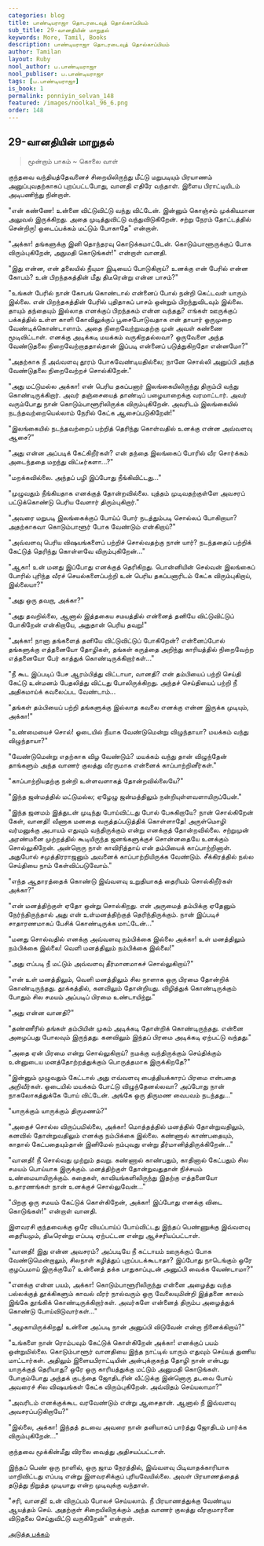 ```yaml
---
categories: blog
title: பாண்டியராஜா தொடரடைவுத் தொல்காப்பியம்
sub_title: 29-வானதியின் மாறுதல்
keywords: More, Tamil, Books
description: பாண்டியராஜா தொடரடைவுத் தொல்காப்பியம்
author: Tamilan
layout: Ruby
nool_author: ப.பாண்டியராஜா
nool_publiser: ப.பாண்டியராஜா
tags: [ப.பாண்டியராஜா]
is_book: 1
permalink: ponniyin_selvan_148
featured: /images/noolkal_96_6.png
order: 148
---
```



## 29-வானதியின் மாறுதல்

> மூன்றாம் பாகம் ~ கொலை வாள்

குந்தவை வந்தியத்தேவனைச் சிறையிலிருந்து மீட்டு மறுபடியும் பிரயாணம் அனுப்புவதற்காகப் புறப்பட்டபோது, வானதி எதிரே வந்தாள். இளைய பிராட்டியிடம் அடிபணிந்து நின்றாள்.

"என் கண்ணே! உன்னை விட்டுவிட்டு வந்து விட்டேன். இன்னும் கொஞ்சம் முக்கியமான அலுவல் இருக்கிறது. அதை முடித்துவிட்டு வந்துவிடுகிறேன். சற்று நேரம் தோட்டத்தில் சென்றிரு! ஓடைப்பக்கம் மட்டும் போகாதே" என்றாள்.

"அக்கா! தங்களுக்கு இனி தொந்தரவு கொடுக்கமாட்டேன். கொடும்பாளூருக்குப் போக விரும்புகிறேன், அநுமதி கொடுங்கள்!" என்றாள் வானதி.

"இது என்ன, என் தலையில் நீயுமா இடியைப் போடுகிறாய்? உனக்கு என் பேரில் என்ன கோபம்? உன் பிறந்தகத்தின் மீது திடீரென்று என்ன பாசம்?"

"உங்கள் பேரில் நான் கோபங் கொண்டால் என்னைப் போல் நன்றி கெட்டவள் யாரும் இல்லை. என் பிறந்தகத்தின் பேரில் புதிதாகப் பாசம் ஒன்றும் பிறந்துவிடவும் இல்லை. தாயும் தந்தையும் இல்லாத எனக்குப் பிறந்தகம் என்ன வந்தது? எங்கள் ஊருக்குப் பக்கத்தில் உள்ள காளி கோவிலுக்குப் பூசைபோடுவதாக என் தாயார் ஒருமுறை வேண்டிக்கொண்டாளாம். அதை நிறைவேற்றுவதற்கு முன் அவள் கண்ணை மூடிவிட்டாள். எனக்கு அடிக்கடி மயக்கம் வருகிறதல்லவா? ஒருவேளை அந்த வேண்டுதலை நிறைவேற்றாததால்தான் இப்படி என்னைப் படுத்துகிறதோ என்னமோ?"

"அதற்காக நீ அவ்வளவு தூரம் போகவேண்டியதில்லை; நானே சொல்லி அனுப்பி அந்த வேண்டுதலை நிறைவேற்றச் சொல்கிறேன்."

"அது மட்டுமல்ல அக்கா! என் பெரிய தகப்பனார் இலங்கையிலிருந்து திரும்பி வந்து கொண்டிருக்கிறார். அவர் தஞ்சையைத் தாண்டிப் பழையாறைக்கு வரமாட்டார். அவர் வரும்போது நான் கொடும்பாளூரிலிருக்க விரும்புகிறேன். அவரிடம் இலங்கையில் நடந்தவற்றையெல்லாம் நேரில் கேட்க ஆசைப்படுகிறேன்!"

"இலங்கையில் நடந்தவற்றைப் பற்றித் தெரிந்து கொள்வதில் உனக்கு என்ன அவ்வளவு ஆசை?"

"அது என்ன அப்படிக் கேட்கிறீர்கள்? என் தந்தை இலங்கைப் போரில் வீர சொர்க்கம் அடைந்ததை மறந்து விட்டீர்களா...?"

"மறக்கவில்லை. அந்தப் பழி இப்போது நீங்கிவிட்டது..."

"முழுவதும் நீங்கியதாக எனக்குத் தோன்றவில்லை. யுத்தம் முடிவதற்குள்ளே அவசரப் பட்டுக்கொண்டு பெரிய வேளார் திரும்புகிறார்."

"அவரை மறுபடி இலங்கைக்குப் போய்ப் போர் நடத்தும்படி சொல்லப் போகிறாயா? அதற்காகவா கொடும்பாளூர் போக வேண்டும் என்கிறாய்?"

"அவ்வளவு பெரிய விஷயங்களைப் பற்றிச் சொல்வதற்கு நான் யார்? நடந்ததைப் பற்றிக் கேட்டுத் தெரிந்து கொள்ளவே விரும்புகிறேன்..."

"ஆகா! உன் மனது இப்போது எனக்குத் தெரிகிறது. பொன்னியின் செல்வன் இலங்கைப் போரில் புரிந்த வீரச் செயல்களைப்பற்றி உன் பெரிய தகப்பனாரிடம் கேட்க விரும்புகிறாய், இல்லையா?"

"அது ஒரு தவறா, அக்கா?"

"அது தவறில்லை, ஆனால் இத்தகைய சமயத்தில் என்னைத் தனியே விட்டுவிட்டுப் போகிறேன் என்கிறாயே, அதுதான் பெரிய தவறு!"

"அக்கா! நானா தங்களைத் தனியே விட்டுவிட்டுப் போகிறேன்? என்னைப்போல் தங்களுக்கு எத்தனையோ தோழிகள், தங்கள் கருத்தை அறிந்து காரியத்தில் நிறைவேற்ற எத்தனையோ பேர் காத்துக் கொண்டிருக்கிறார்கள்..."

"நீ கூட இப்படிப் பேச ஆரம்பித்து விட்டாயா, வானதி? என் தம்பியைப் பற்றி செய்தி கேட்டு உன்மனம் பேதலித்து விட்டது போலிருக்கிறது. அந்தச் செய்தியைப் பற்றி நீ அதிகமாய்க் கவலைப்பட வேண்டாம்...

"தங்கள் தம்பியைப் பற்றி தங்களுக்கு இல்லாத கவலை எனக்கு என்ன இருக்க முடியும், அக்கா!"

"உண்மையைச் சொல்! ஓடையில் நீயாக வேண்டுமென்று விழுந்தாயா? மயக்கம் வந்து விழுந்தாயா?"

"வேண்டுமென்று எதற்காக விழ வேண்டும்? மயக்கம் வந்து தான் விழுந்தேன் தாங்களும் அந்த வாணர் குலத்து வீரருமாக என்னைக் காப்பாற்றினீர்கள்."

"காப்பாற்றியதற்கு நன்றி உள்ளவளாகத் தோன்றவில்லையே?"

"இந்த ஜன்மத்தில் மட்டுமல்ல; ஏழேழு ஜன்மத்திலும் நன்றியுள்ளவளாயிருப்பேன்."

"இந்த ஜனமம் இத்துடன் முடிந்து போய்விட்டது போல் பேசுகிறாயே? நான் சொல்கிறேன் கேள், வானதி! வீணாக மனதை வருத்தப்படுத்திக் கொள்ளாதே! அருள்மொழி வர்மனுக்கு அபாயம் எதுவும் வந்திருக்கும் என்று எனக்குத் தோன்றவில்லை. சற்றுமுன் அரண்மனை முற்றத்தில் கூடியிருந்த ஜனங்களுக்குச் சொன்னதையே உனக்கும் சொல்லுகிறேன். அன்றொரு நாள் காவிரித்தாய் என் தம்பியைக் காப்பாற்றினாள். அதுபோல் சமுத்திரராஜனும் அவனைக் காப்பாற்றியிருக்க வேண்டும். சீக்கிரத்தில் நல்ல செய்தியை நாம் கேள்விப்படுவோம்."

"எந்த ஆதாரத்தைக் கொண்டு இவ்வளவு உறுதியாகத் தைரியம் சொல்கிறீர்கள் அக்கா?"

"என் மனத்திற்குள் ஏதோ ஒன்று சொல்கிறது. என் அருமைத் தம்பிக்கு ஏதேனும் நேர்ந்திருந்தால் அது என் உள்மனத்திற்குத் தெரிந்திருக்கும். நான் இப்படிச் சாதாரணமாகப் பேசிக் கொண்டிருக்க மாட்டேன்..."

"மனது சொல்வதில் எனக்கு அவ்வளவு நம்பிக்கை இல்லை அக்கா! உள் மனத்திலும் நம்பிக்கை இல்லை! வெளி மனத்திலும் நம்பிக்கை இல்லை!"

"அது எப்படி நீ மட்டும் அவ்வளவு தீர்மானமாகச் சொல்லுகிறாய்?"

"என் உள் மனத்திலும், வெளி மனத்திலும் சில நாளாக ஒரு பிரமை தோன்றிக் கொண்டிருந்தது. தூக்கத்தில், கனவிலும் தோன்றியது. விழித்துக் கொண்டிருக்கும் போதும் சில சமயம் அப்படிப் பிரமை உண்டாயிற்று."

"அது என்ன வானதி?"

"தண்ணீரில் தங்கள் தம்பியின் முகம் அடிக்கடி தோன்றிக் கொண்டிருந்தது. என்னை அழைப்பது போலவும் இருந்தது. கனவிலும் இந்தப் பிரமை அடிக்கடி ஏற்பட்டு வந்தது."

"அதை ஏன் பிரமை என்று சொல்லுகிறாய்? நமக்கு வந்திருக்கும் செய்திக்கும் உன்னுடைய மனத்தோற்றத்துக்கும் பொருத்தமாக இருக்கிறதே?"

"இன்னும் முழுவதும் கேட்டால் அது எவ்வளவு பைத்தியக்காரப் பிரமை என்பதை அறிவீர்கள். ஓடையில் மயக்கம் போட்டு விழுந்தேனல்லவா? அப்போது நான் நாகலோகத்துக்கே போய் விட்டேன். அங்கே ஒரு திருமண வைபவம் நடந்தது..."

"யாருக்கும் யாருக்கும் திருமணம்?"

"அதைச் சொல்ல விருப்பமில்லை, அக்கா! மொத்தத்தில் மனத்தில் தோன்றுவதிலும், கனவில் தோன்றுவதிலும் எனக்கு நம்பிக்கை இல்லை. கண்ணால் காண்பதையும், காதால் கேட்பதையும்தான் இனிமேல் நம்புவது என்று தீர்மானித்திருக்கிறேன்..."

"வானதி! நீ சொல்வது முற்றும் தவறு. கண்ணால் காண்பதும், காதினால் கேட்பதும் சில சமயம் பொய்யாக இருக்கும். மனத்திற்குள் தோன்றுவதுதான் நிச்சயம் உண்மையாயிருக்கும். கதைகள், காவியங்களிலிருந்து இதற்கு எத்தனையோ உதாரணங்கள் நான் உனக்குச் சொல்லுவேன்..."

"பிறகு ஒரு சமயம் கேட்டுக் கொள்கிறேன், அக்கா! இப்போது எனக்கு விடை கொடுங்கள்!" என்றாள் வானதி.

இளவரசி குந்தவைக்கு ஒரே வியப்பாய்ப் போய்விட்டது இந்தப் பெண்ணுக்கு இவ்வளவு தைரியமும், திடீரென்று எப்படி ஏற்பட்டன என்று ஆச்சரியப்பட்டாள்.

"வானதி! இது என்ன அவசரம்? அப்படியே நீ கட்டாயம் ஊருக்குப் போக வேண்டுமென்றாலும், சிலநாள் கழித்துப் புறப்படக்கூடாதா? இப்போது நாடெங்கும் ஒரே குழப்பமாய் இருக்குமே? உன்னைத் தக்க பாதுகாப்புடன் அனுப்பி வைக்க வேண்டாமா?"

"எனக்கு என்ன பயம், அக்கா! கொடும்பாளூரிலிருந்து என்னை அழைத்து வந்த பல்லக்குத் தூக்கிகளும் காவல் வீரர் நால்வரும் ஒரு வேலையுமின்றி இத்தனை காலம் இங்கே தூங்கிக் கொண்டிருக்கிறார்கள். அவர்களே என்னைத் திரும்ப அழைத்துக் கொண்டு போய்விடுவார்கள்..."

"அழகாயிருக்கிறது! உன்னை அப்படி நான் அனுப்பி விடுவேன் என்றா நினைக்கிறாய்?"

"உங்களை நான் ரொம்பவும் கேட்டுக் கொள்கிறேன் அக்கா! எனக்குப் பயம் ஒன்றுமில்லை. கொடும்பாளூர் வானதியை இந்த நாட்டில் யாரும் எதுவும் செய்யத் துணிய மாட்டார்கள். அதிலும் இளையபிராட்டியின் அன்புக்குகந்த தோழி நான் என்பது யாருக்குத் தெரியாது? ஒரே ஒரு காரியத்துக்கு மட்டும் அனுமதி கொடுங்கள். போகும்போது அந்தக் குடந்தை ஜோதிடரின் வீட்டுக்கு இன்னொரு தடவை போய் அவரைச் சில விஷயங்கள் கேட்க விரும்புகிறேன். அவ்விதம் செய்யலாமா?"

"அவரிடம் எனக்குக்கூட வரவேண்டும் என்று ஆசைதான். ஆனால் நீ இவ்வளவு அவசரப்படுகிறாயே?"

"இல்லை, அக்கா! இந்தத் தடவை அவரை நான் தனியாகப் பார்த்து ஜோதிடம் பார்க்க விரும்புகிறேன்..."

குந்தவை மூக்கின்மீது விரலை வைத்து அதிசயப்பட்டாள்.

இந்தப் பெண் ஒரு நாளில், ஒரு ஜாம நேரத்தில், இவ்வளவு பிடிவாதக்காரியாக மாறிவிட்டது எப்படி என்று இளவரசிக்குப் புரியவேயில்லை. அவள் பிரயாணத்தைத் தடுத்து நிறுத்த முடியாது என்ற முடிவுக்கு வந்தாள்.

"சரி, வானதி! உன் விருப்பம் போலச் செய்யலாம். நீ பிரயாணத்துக்கு வேண்டிய ஆயத்தம் செய். அதற்குள் சிறையிலிருக்கும் அந்த வாணர் குலத்து வீரகுமாரனை விடுதலை செய்துவிட்டு வருகிறேன்" என்றாள்.

[அடுத்த பக்கம்](ponniyin_selvan_149)